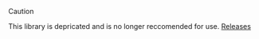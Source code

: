 > [!CAUTION]
> This library is depricated and is no longer reccomended for use.
> [Releases](https://github.com/gaymeowing/luauberries/releases?q=isempty&expanded=true)
